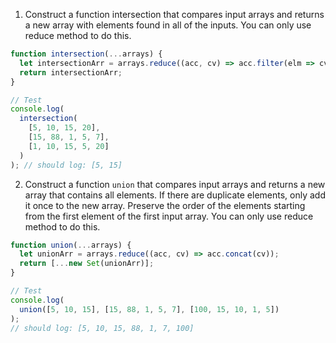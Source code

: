 1. Construct a function intersection that compares input arrays and returns a new array with elements found in all of the inputs. You can only use reduce method to do this.

```js
function intersection(...arrays) {
  let intersectionArr = arrays.reduce((acc, cv) => acc.filter(elm => cv.includes(elm)));
  return intersectionArr;
}

// Test
console.log(
  intersection(
    [5, 10, 15, 20],
    [15, 88, 1, 5, 7],
    [1, 10, 15, 5, 20]
  )
); // should log: [5, 15]
```

2. Construct a function `union` that compares input arrays and returns a new array that contains all elements. If there are duplicate elements, only add it once to the new array. Preserve the order of the elements starting from the first element of the first input array. You can only use reduce method to do this.

```js
function union(...arrays) {
  let unionArr = arrays.reduce((acc, cv) => acc.concat(cv));
  return [...new Set(unionArr)];
}

// Test
console.log(
  union([5, 10, 15], [15, 88, 1, 5, 7], [100, 15, 10, 1, 5])
);
// should log: [5, 10, 15, 88, 1, 7, 100]
```
